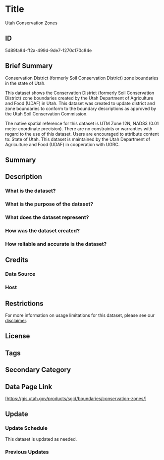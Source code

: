 # Title

Utah Conservation Zones

## ID

5d89fa84-ff2a-499d-9de7-1270c170c84e

## Brief Summary

Conservation District (formerly Soil Conservation District) zone boundaries in the state of Utah.

This dataset shows the Conservation District (formerly Soil Conservation District) zone boundaries created by the Utah Department of Agriculture and Food (UDAF) in Utah. This dataset was created to update district and zone boundaries to conform to the boundary descriptions as approved by the Utah Soil Conservation Commission.

The native spatial reference for this dataset is UTM Zone 12N, NAD83 (0.01 meter coordinate precision). There are no constraints or warranties with regard to the use of this dataset. Users are encouraged to attribute content to: State of Utah. This dataset is maintained by the Utah Department of Agriculture and Food (UDAF) in cooperation with UGRC.

## Summary

## Description

### What is the dataset?

### What is the purpose of the dataset?

### What does the dataset represent?

### How was the dataset created?

### How reliable and accurate is the dataset?

## Credits

### Data Source

### Host

## Restrictions

For more information on usage limitations for this dataset, please see our [disclaimer](https://gis.utah.gov/documentation/policy/license/#disclaimer).

## License

## Tags

## Secondary Category

## Data Page Link

[https://gis.utah.gov/products/sgid/boundaries/conservation-zones/]

## Update

### Update Schedule

This dataset is updated as needed.

### Previous Updates
